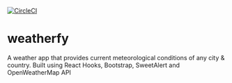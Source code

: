 [![CircleCI](https://circleci.com/gh/AbetangJoseph/weatherfy.svg?style=svg)](https://circleci.com/gh/AbetangJoseph/weatherfy)
# weatherfy
A weather app that provides current meteorological conditions of any city & country. Built using React Hooks, Bootstrap, SweetAlert and OpenWeatherMap API
